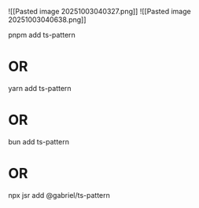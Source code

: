 
![[Pasted image 20251003040327.png]]
![[Pasted image 20251003040638.png]]

pnpm add ts-pattern
# OR
yarn add ts-pattern
# OR
bun add ts-pattern
# OR
npx jsr add @gabriel/ts-pattern

